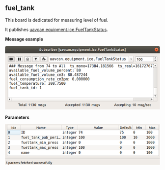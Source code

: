 ## fuel_tank

This board is dedicated for measuring level of fuel.

It publishes [uavcan.equipment.ice.FuelTankStatus](https://legacy.uavcan.org/Specification/7._List_of_standard_data_types/#fueltankstatus).

**Message example**

![scheme](doc/fuel_tank/fuel_tank_message.png?raw=true "msg")

**Parameters**

![scheme](doc/fuel_tank/fuel_tank_params.png?raw=true "params")